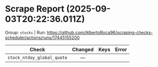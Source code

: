 # Scrape Report (2025-09-03T20:22:36.011Z)

Group: `stocks`  |  Run: https://github.com/AlbertoRoca96/scraping-checks-scheduler/actions/runs/17445155200

| Check | Changed | Keys | Error |
|---|:---:|:--|:--|
| `stock_ntdoy_global_quote` | — |  |  |
